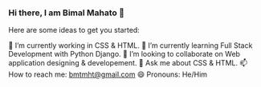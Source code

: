 ### Hi there, I am Bimal Mahato 👋

<!--
**bimalmht/bimalmht** is a ✨ _special_ ✨ repository because its `README.md` (this file) appears on your GitHub profile. -->

Here are some ideas to get you started:

🔭 I’m currently working in CSS & HTML.
🌱 I’m currently learning Full Stack Development with Python Django.
👯 I’m looking to collaborate on Web application designing & developement.
💬 Ask me about CSS & HTML.
📫 How to reach me: bmtmht@gmail.com
😄 Pronouns: He/Him


